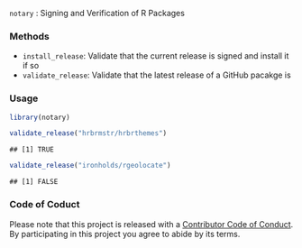 
`notary` : Signing and Verification of R Packages

### Methods

-   `install_release`: Validate that the current release is signed and install it if so
-   `validate_release`: Validate that the latest release of a GitHub pacakge is

### Usage

``` r
library(notary)

validate_release("hrbrmstr/hrbrthemes")
```

    ## [1] TRUE

``` r
validate_release("ironholds/rgeolocate")
```

    ## [1] FALSE

### Code of Coduct

Please note that this project is released with a [Contributor Code of Conduct](CONDUCT.md). By participating in this project you agree to abide by its terms.
